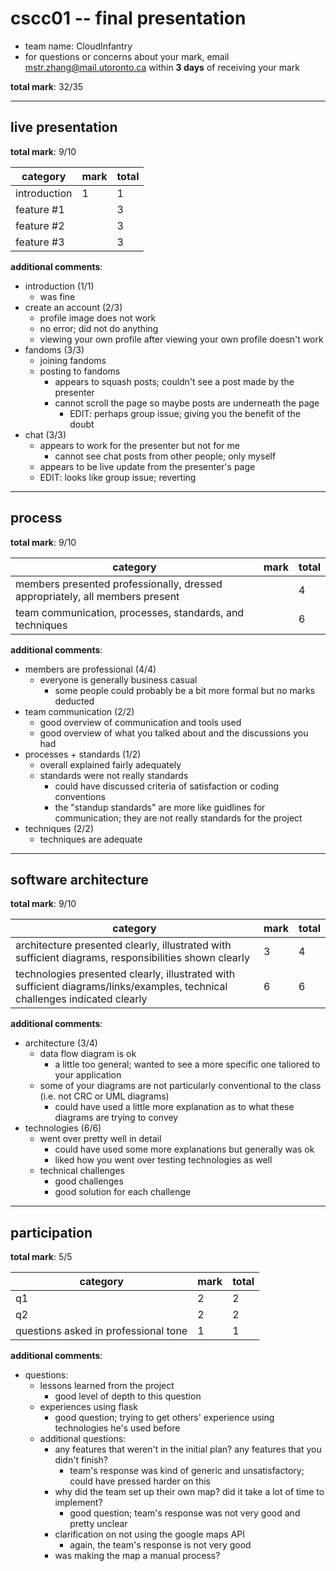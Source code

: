 # cscc01 -- final presentation

- team name: CloudInfantry
- for questions or concerns about your mark, email mstr.zhang@mail.utoronto.ca within **3 days** of receiving your mark

**total mark**: 32/35

---

## live presentation

**total mark**: 9/10

|category|mark|total|
|---|---|---|
|introduction|1|1|
|feature #1||3|
|feature #2||3|
|feature #3||3|

**additional comments**:

- introduction                                                                  (1/1)
    - was fine
- create an account                                                             (2/3)
    - profile image does not work
    - no error; did not do anything
    - viewing your own profile after viewing your own profile doesn't work
- fandoms                                                                       (3/3)
    - joining fandoms
    - posting to fandoms
        - appears to squash posts; couldn't see a post made by the presenter
        - cannot scroll the page so maybe posts are underneath the page
            - EDIT: perhaps group issue; giving you the benefit of the doubt
- chat                                                                          (3/3)
    - appears to work for the presenter but not for me
        - cannot see chat posts from other people; only myself
    - appears to be live update from the presenter's page
    - EDIT: looks like group issue; reverting

---

## process

**total mark**: 9/10

|category|mark|total|
|---|---|---|
|members presented professionally, dressed appropriately, all members present||4|
|team communication, processes, standards, and techniques||6|

**additional comments**:

- members are professional                                                      (4/4)
    - everyone is generally business casual
        - some people could probably be a bit more formal but no marks deducted
- team communication                                                            (2/2)
    - good overview of communication and tools used
    - good overview of what you talked about and the discussions you had
- processes + standards                                                         (1/2)
    - overall explained fairly adequately
    - standards were not really standards
        - could have discussed criteria of satisfaction or coding conventions
        - the "standup standards" are more like guidlines for communication; they are not really standards for the project
- techniques                                                                    (2/2)
    - techniques are adequate

---

## software architecture

**total mark**: 9/10

|category|mark|total|
|---|---|---|
|architecture presented clearly, illustrated with sufficient diagrams, responsibilities shown clearly|3|4|
|technologies presented clearly, illustrated with sufficient diagrams/links/examples, technical challenges indicated clearly|6|6|

**additional comments**:

- architecture                                                                  (3/4)
    - data flow diagram is ok
        - a little too general; wanted to see a more specific one taliored to your application
    - some of your diagrams are not particularly conventional to the class (i.e. not CRC or UML diagrams)
        - could have used a little more explanation as to what these diagrams are trying to convey
- technologies                                                                  (6/6)
    - went over pretty well in detail
        - could have used some more explanations but generally was ok
        - liked how you went over testing technologies as well
    - technical challenges
        - good challenges
        - good solution for each challenge

---

## participation

**total mark**: 5/5

|category|mark|total|
|---|---|---|
|q1|2|2|
|q2|2|2|
|questions asked in professional tone|1|1|

**additional comments**:

- questions:
    - lessons learned from the project
        - good level of depth to this question
    - experiences using flask
        - good question; trying to get others' experience using technologies he's used before
    - additional questions:
        - any features that weren't in the initial plan? any features that you didn't finish?
            - team's response was kind of generic and unsatisfactory; could have pressed harder on this
        - why did the team set up their own map? did it take a lot of time to implement?
            - good question; team's response was not very good and pretty unclear
        - clarification on not using the google maps API
            - again, the team's response is not very good
        - was making the map a manual process?
